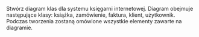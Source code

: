 Stwórz diagram klas dla systemu księgarni internetowej. 
Diagram obejmuje następujące klasy: książka, zamówienie, faktura, klient, użytkownik. Podczas tworzenia zostaną omówione wszystkie elementy zawarte na diagramie.  
